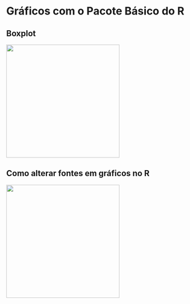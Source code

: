 # Gráficos com o Pacote Básico do R

## Boxplot

[<img src="https://img.youtube.com/vi/Z53IfC36xak/maxresdefault.jpg" width="300">](https://www.youtube.com/watch?v=Z53IfC36xak)

## Como alterar fontes em gráficos no R

[<img src="https://img.youtube.com/vi/2tKb49xpVkQ/maxresdefault.jpg" width="300">](https://www.youtube.com/watch?v=2tKb49xpVkQ)
